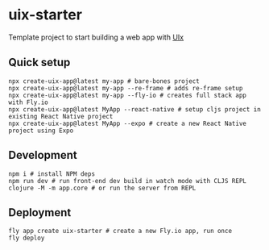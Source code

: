 # uix-starter
Template project to start building a web app with [UIx](https://github.com/pitch-io/uix)

## Quick setup
```shell
npx create-uix-app@latest my-app # bare-bones project
npx create-uix-app@latest my-app --re-frame # adds re-frame setup
npx create-uix-app@latest my-app --fly-io # creates full stack app with Fly.io
npx create-uix-app@latest MyApp --react-native # setup cljs project in existing React Native project
npx create-uix-app@latest MyApp --expo # create a new React Native project using Expo
```

## Development
```shell
npm i # install NPM deps
npm run dev # run front-end dev build in watch mode with CLJS REPL
clojure -M -m app.core # or run the server from REPL
```

## Deployment
```shell
fly app create uix-starter # create a new Fly.io app, run once
fly deploy
```

